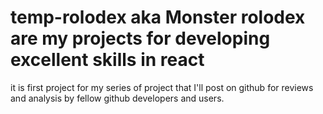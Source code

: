 # temp-rolodex aka Monster rolodex are my projects for developing excellent skills in react 
it is first project for my series of project that I'll post on github for reviews and analysis by fellow github developers and users.
